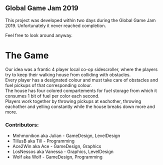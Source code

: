 ## Global Game Jam 2019

This project was developed within two days during the Global Game Jam 2019.
Unfortunately it never reached completion.

Feel free to look around anyway.

# The Game

Our idea was a frantic 4 player local co-op sidescroller, where the players try to keep their walking house from colliding with obstacles.  
Every player has a designated colour and must take care of obstacles and fuel pickups of that corresponding colour.  
The house has four colored compartements for fuel storage from which it consumes 1 bit of fuel per color each second.  
Players work together by throwing pickups at eachother, throwing eachother and yelling constantly while the house breaks down more and more.

### Contributors:

* Mnhmonikon aka Julian - GameDesign, LevelDesign  
* TillusB aka Till      - Programming  
* Ace2Win aka Ace       - GameDesign, Graphics
* LosNessos aka Vanessa - Graphics, LevelDesign
* Wolf aka Wolf         - GameDesign, Programming
